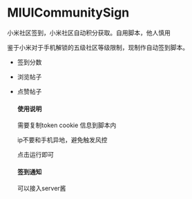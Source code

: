 # MIUICommunitySign
小米社区签到，小米社区自动积分获取。自用脚本，他人慎用

鉴于小米对于手机解锁的五级社区等级限制，现制作自动签到脚本。

- 签到分数
- 浏览帖子
- 点赞帖子

  #### 使用说明

  需要复制token cookie 信息到脚本内

  ip不要和手机异地，避免触发风控

  点击运行即可

  #### 签到通知

  可以接入server酱
